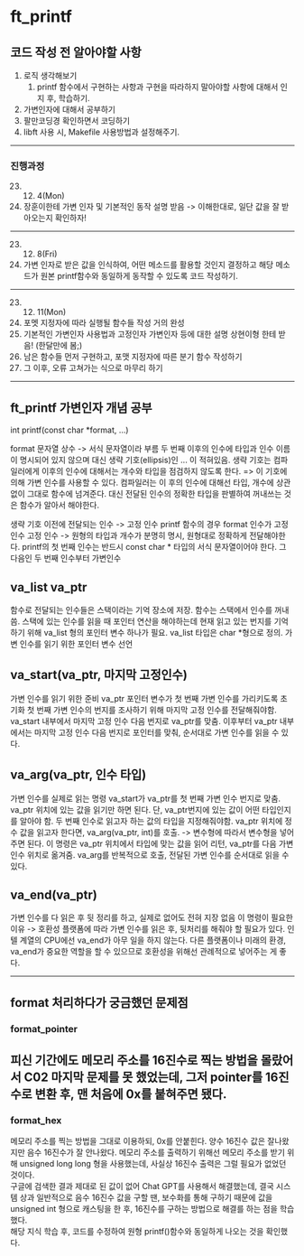 # ft_printf
## 코드 작성 전 알아야할 사항
1. 로직 생각해보기
   1. printf 함수에서 구현하는 사항과 구현을 따라하지 말아야할 사항에 대해서 인지 후, 학습하기.
2. 가변인자에 대해서 공부하기
3. 팔만코딩경 확인하면서 코딩하기
4. libft 사용 시, Makefile 사용방법과 설정해주기.
----
### 진행과정
23. 12. 4(Mon)
1. 장훈이한테 가변 인자 및  기본적인 동작 설명 받음 -> 이해한대로, 일단 값을 잘 받아오는지 확인하자!
----
23. 12. 8(Fri)
1. 가변 인자로 받은 값을 인식하여, 어떤 메소드를 활용할 것인지 결정하고 해당 메소드가 원본 printf함수와 동일하게 동작할 수 있도록 코드 작성하기.
----
23. 12. 11(Mon)
1. 포멧 지정자에 따라 실행될 함수들 작성 거의 완성
2. 기본적인 가변인자 사용법과 고정인자 가변인자 등에 대한 설명 상현이형 한테 받음! (한달만에 봄;)
3. 남은 함수들 먼저 구현하고, 포맷 지정자에 따른 분기 함수 작성하기
4. 그 이후, 오류 고쳐가는 식으로 마무리 하기
----

## ft_printf 가변인자 개념 공부
int printf(const char *format, ...)

format 문자열 상수 -> 서식 문자열이라 부름
두 번째 이후의 인수에 타입과 인수 이름이 명시되어 있지 않으며 대신 생략 기호(ellipsis)인 ... 이 적혀있음.
생략 기호는 컴파일러에게 이후의 인수에 대해서는 개수와 타입을 점검하지 않도록 한다.
=> 이 기호에 의해 가변 인수를 사용할 수 있다.
컴파일러는 이 후의 인수에 대해선 타입, 개수에 상관 없이 그대로 함수에 넘겨준다.
대신 전달된 인수의 정확한 타입을 판별하여 꺼내쓰는 것은 함수가 알아서 해야한다.

생략 기호 이전에 전달되는 인수 -> 고정 인수
printf 함수의 경우 format 인수가 고정 인수
고정 인수 -> 원형의 타입과 개수가 분명히 명시, 원형대로 정확하게 전달해야한다.
printf의 첫 번째 인수는 반드시 const char * 타입의 서식 문자열이어야 한다.
그 다음인 두 번째 인수부터 가변인수

## va_list va_ptr
함수로 전달되는 인수들은 스택이라는 기억 장소에 저장.
함수는 스택에서 인수를 꺼내 씀. 스택에 있는 인수를 읽을 때 포인터 연산을 해야하는데 현재 읽고 있는 번지를 기억하기 위해 va_list 형의 포인터 변수 하나가 필요.
va_list 타입은 char *형으로 정의.
가변 인수를 읽기 위한 포인터 변수 선언

## 	va_start(va_ptr, 마지막 고정인수)
가변 인수를 읽기 위한 준비
va_ptr 포인터 변수가 첫 번째 가변 인수를 가리키도록 초기화
첫 번째 가변 인수의 번지를 조사하기 위해 마지막 고정 인수를 전달해줘야함.
va_start 내부에서 마지막 고정 인수 다음 번지로 va_ptr를 맞춤.
이후부터 va_ptr 내부에서는 마지막 고정 인수 다음 번지로 포인터를 맞춰, 순서대로 가변 인수를 읽을 수 있다.

## va_arg(va_ptr, 인수 타입)
가변 인수를 실제로 읽는 명령
va_start가 va_ptr를 첫 번째 가변 인수 번지로 맞춤.
va_ptr 위치에 있는 값을 읽기만 하면 된다.
단, va_ptr번지에 있는 값이 어떤 타입인지를 알아야 함. 두 번째 인수로 읽고자 하는 값의 타입을 지정해줘야함.
va_ptr 위치에 정수 값을 읽고자 한다면, va_arg(va_ptr, int)를 호출.
-> 변수형에 따라서 변수형을 넣어주면 된다.
이 명령은 va_ptr 위치에서 타입에 맞는 값을 읽어 리턴, va_ptr를 다음 가변 인수 위치로 옮겨줌.
va_arg를 반복적으로 호출, 전달된 가변 인수를 순서대로 읽을 수 있다.

## va_end(va_ptr)
가변 인수를 다 읽은 후 뒷 정리를 하고, 실제로 없어도 전혀 지장 없음
이 명령이 필요한 이유 -> 호환성
플랫폼에 따라 가변 인수를 읽은 후, 뒷처리를 해줘야 할 필요가 있다.
인텔 계열의 CPU에선 va_end가 아무 일을 하지 않는다.
다른 플랫폼이나 미래의 환경, va_end가 중요한 역할을 할 수 있으므로 호환성을 위해선 관례적으로 넣어주는 게 좋다.

----
## format 처리하다가 궁금했던 문제점
### format_pointer
피신 기간에도 메모리 주소를 16진수로 찍는 방법을 몰랐어서 C02 마지막 문제를 못 했었는데, 그저 pointer를 16진수로 변환 후, 맨 처음에 0x를 붙혀주면 됐다.
---
### format_hex
메모리 주소를 찍는 방법을 그대로 이용하되, 0x를 안붙힌다. 양수 16진수 값은 잘나왔지만 음수 16진수가 잘 안나왔다. 메모리 주소를 출력하기 위해선 메모리 주소를 받기 위해 unsigned long long 형을 사용했는데, 사실상 16진수 출력은 그럴 필요가 없었던 것이다.\
구글에 검색한 결과 제대로 된 값이 없어 Chat GPT를 사용해서 해결했는데, 결국 시스템 상과 일반적으로 음수 16진수 값을 구할 땐, 보수화를 통해 구하기 때문에 값을 unsigned int 형으로 캐스팅을 한 후, 16진수를 구하는 방법으로 해결를 하는 점을 학습했다.\
 해당 지식 학습 후, 코드를 수정하여 원형 printf()함수와 동일하게 나오는 것을 확인했다.